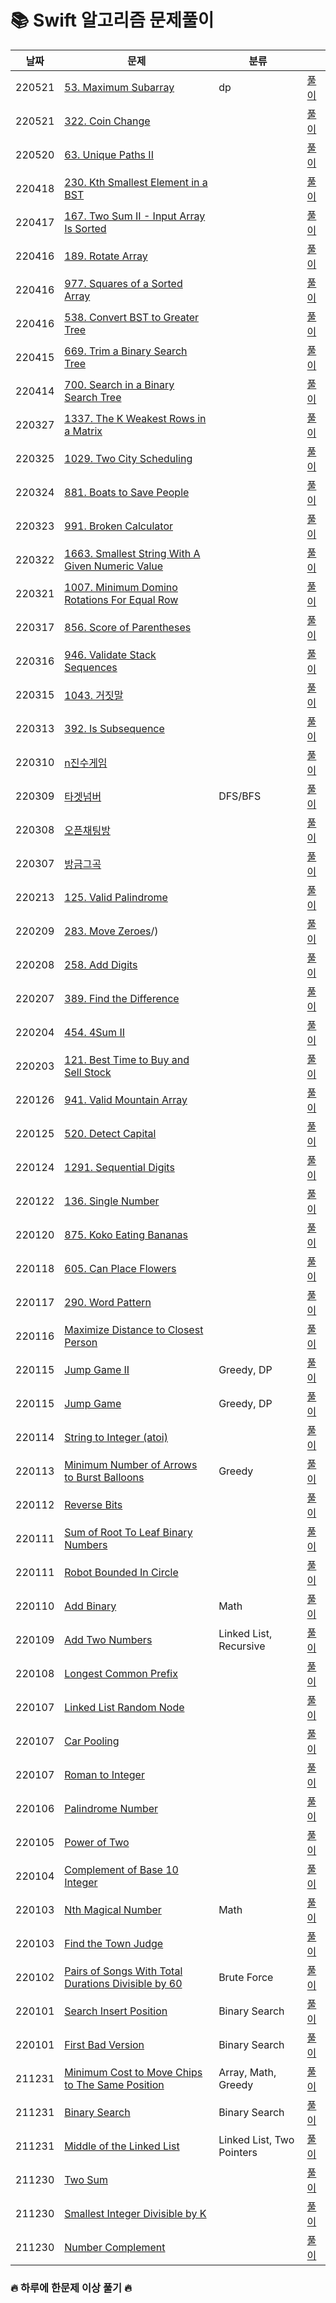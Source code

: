 
# 📚 Swift 알고리즘 문제풀이

| 날짜  | 문제                                               | 분류                                          |                                              |
| ------ | ---------------------------------------------- | ---------------------------------------------- | ---------------------------------------------- |
| 220521 | [53. Maximum Subarray](https://leetcode.com/problems/maximum-subarray/) | dp | [풀이](https://github.com/hekang42/Algorithm/blob/master/leetcode/53.%20Maximum%20Subarray.md) |
| 220521 | [322. Coin Change](https://leetcode.com/problems/coin-change/) |  | [풀이](https://github.com/hekang42/Algorithm/blob/master/leetcode/322.%20Coin%20Change.md) |
| 220520 | [63. Unique Paths II](https://leetcode.com/problems/unique-paths-ii/) |  | [풀이](https://github.com/hekang42/Algorithm/blob/master/leetcode/63.%20Unique%20Paths%20II.md) |
| 220418 | [230. Kth Smallest Element in a BST](https://leetcode.com/problems/kth-smallest-element-in-a-bst/) |  | [풀이](https://github.com/hekang42/Algorithm/blob/master/leetcode/230.%20Kth%20Smallest%20Element%20in%20a%20BST.md) |
| 220417 | [167. Two Sum II - Input Array Is Sorted](https://leetcode.com/problems/two-sum-ii-input-array-is-sorted/) |  | [풀이](https://github.com/hekang42/Algorithm/blob/master/leetcode/167.%20Two%20Sum%20II%20-%20Input%20Array%20Is%20Sorted.md) |
| 220416 | [189. Rotate Array](https://leetcode.com/problems/rotate-array/) |  | [풀이](https://github.com/hekang42/Algorithm/blob/master/leetcode/189.%20Rotate%20Array.md) |
| 220416 | [977. Squares of a Sorted Array](https://leetcode.com/problems/squares-of-a-sorted-array/) |  | [풀이](https://github.com/hekang42/Algorithm/blob/master/leetcode/977.%20Squares%20of%20a%20Sorted%20Array.md) |
| 220416 | [538. Convert BST to Greater Tree](https://leetcode.com/problems/convert-bst-to-greater-tree/) |  | [풀이](https://github.com/hekang42/Algorithm/blob/master/leetcode/538.%20Convert%20BST%20to%20Greater%20Tree.md) |
| 220415 | [669. Trim a Binary Search Tree](https://leetcode.com/problems/trim-a-binary-search-tree/) |  | [풀이](https://github.com/hekang42/Algorithm/blob/master/leetcode/669.%20Trim%20a%20Binary%20Search%20Tree.md) |
| 220414 | [700. Search in a Binary Search Tree](https://leetcode.com/problems/search-in-a-binary-search-tree/) |  | [풀이](https://github.com/hekang42/Algorithm/blob/master/leetcode/700.%20Search%20in%20a%20Binary%20Search%20Tree.md) |
| 220327 | [1337. The K Weakest Rows in a Matrix](https://leetcode.com/problems/the-k-weakest-rows-in-a-matrix/) |  | [풀이](https://github.com/hekang42/Algorithm/blob/master/leetcode/1337.%20The%20K%20Weakest%20Rows%20in%20a%20Matrix.md) |
| 220325 | [1029. Two City Scheduling](https://leetcode.com/problems/two-city-scheduling/) |  | [풀이](https://github.com/hekang42/Algorithm/blob/master/leetcode/1029.%20Two%20City%20Scheduling.md) |
| 220324 | [881. Boats to Save People](https://leetcode.com/problems/boats-to-save-people/) |  | [풀이](https://github.com/hekang42/Algorithm/blob/master/leetcode/881.%20Boats%20to%20Save%20People.md) |
| 220323 | [991. Broken Calculator](https://leetcode.com/problems/broken-calculator/) |  | [풀이](https://github.com/hekang42/Algorithm/blob/master/leetcode/991.%20Broken%20Calculator.md) |
| 220322 | [1663. Smallest String With A Given Numeric Value](https://leetcode.com/problems/smallest-string-with-a-given-numeric-value/) |  | [풀이](https://github.com/hekang42/Algorithm/blob/master/leetcode/1663.%20Smallest%20String%20With%20A%20Given%20Numeric%20Value.md) |
| 220321 | [1007. Minimum Domino Rotations For Equal Row](https://leetcode.com/problems/minimum-domino-rotations-for-equal-row/) |  | [풀이](https://github.com/hekang42/Algorithm/blob/master/leetcode/1007.%20Minimum%20Domino%20Rotations%20For%20Equal%20Row.md) |
| 220317 | [856. Score of Parentheses](https://leetcode.com/problems/score-of-parentheses/) |  | [풀이](https://github.com/hekang42/Algorithm/blob/master/leetcode/856.%20Score%20of%20Parentheses.md) |
| 220316 | [946. Validate Stack Sequences](https://leetcode.com/problems/validate-stack-sequences/) |  | [풀이](https://github.com/hekang42/Algorithm/blob/master/leetcode/946.%20Validate%20Stack%20Sequences.md) |
| 220315 | [1043. 거짓말](https://www.acmicpc.net/problem/1043) |  | [풀이](https://github.com/hekang42/Algorithm/blob/master/baekjoon/1043.%20거짓말.md) |
| 220313 | [392. Is Subsequence](https://leetcode.com/problems/is-subsequence/) |  | [풀이](https://github.com/hekang42/Algorithm/blob/master/leetcode/392.%20Is%20Subsequence.md) |
| 220310 | [n진수게임](https://programmers.co.kr/learn/courses/30/lessons/17687) |  | [풀이](https://github.com/hekang42/Algorithm/blob/master/programmers/n진수게임.md) |
| 220309 | [타겟넘버](https://programmers.co.kr/learn/courses/30/lessons/43165) | DFS/BFS | [풀이](https://github.com/hekang42/Algorithm/blob/master/programmers/타겟넘버.md) |
| 220308 | [오픈채팅방](https://programmers.co.kr/learn/courses/30/lessons/42888) |  | [풀이](https://github.com/hekang42/Algorithm/blob/master/programmers/오픈채팅방.md) |
| 220307 | [방금그곡](https://programmers.co.kr/learn/courses/30/lessons/17683) |  | [풀이](https://github.com/hekang42/Algorithm/blob/master/programmers/방금그곡.md) |
| 220213 | [125. Valid Palindrome](https://leetcode.com/problems/valid-palindrome/) |  | [풀이](https://github.com/hekang42/Algorithm/blob/master/leetcode/125.%20Valid%20Palindrome.md) |
| 220209 | [283. Move Zeroes](https://leetcode.com/problems/move-zeroes/)/) |  | [풀이](https://github.com/hekang42/Algorithm/blob/master/leetcode/283.%20Move%20Zeroes.md) |
| 220208 | [258. Add Digits](https://leetcode.com/problems/add-digits/) |  | [풀이](https://github.com/hekang42/Algorithm/blob/master/leetcode/258.%20Add%20Digits.md) |
| 220207 | [389. Find the Difference](https://leetcode.com/problems/find-the-difference/) |  | [풀이](https://github.com/hekang42/Algorithm/blob/master/leetcode/389.%20Find%20the%20Difference.md) |
| 220204 | [454. 4Sum II](https://leetcode.com/problems/4sum-ii/) |  | [풀이](https://github.com/hekang42/Algorithm/blob/master/leetcode/454.%204Sum%20II.md) |
| 220203 | [121. Best Time to Buy and Sell Stock](https://leetcode.com/problems/best-time-to-buy-and-sell-stock/) |  | [풀이](https://github.com/hekang42/Algorithm/blob/master/leetcode/121.%20Best%20Time%20to%20Buy%20and%20Sell%20Stock.md) |
| 220126 | [941. Valid Mountain Array](https://leetcode.com/problems/valid-mountain-array/) |  | [풀이](https://github.com/hekang42/Algorithm/blob/master/leetcode/941.%20Valid%20Mountain%20Array.md) |
| 220125 | [520. Detect Capital](https://leetcode.com/problems/detect-capital/) |  | [풀이](https://github.com/hekang42/Algorithm/blob/master/leetcode/520.%20Detect%20Capital.md) |
| 220124 | [1291. Sequential Digits](https://leetcode.com/problems/sequential-digits/) |  | [풀이](https://github.com/hekang42/Algorithm/blob/master/leetcode/1291.%20Sequential%20Digits.md) |
| 220122 | [136. Single Number](https://leetcode.com/problems/single-number/) |  | [풀이](https://github.com/hekang42/Algorithm/blob/master/leetcode/136.%20Single%20Number.md) |
| 220120 | [875. Koko Eating Bananas](https://leetcode.com/problems/https://leetcode.com/problems/koko-eating-bananas/) |  | [풀이](ttps://github.com/hekang42/Algorithm/blob/master/leetcode/875.%20Koko%20Eating%20Bananas.md) |
| 220118 | [605. Can Place Flowers](https://leetcode.com/problems/can-place-flowers/) |  | [풀이](https://github.com/hekang42/Algorithm/blob/master/leetcode/605.%20Can%20Place%20Flowers.md) |
| 220117 | [290. Word Pattern](https://leetcode.com/problems/word-pattern/) |  | [풀이](https://github.com/hekang42/Algorithm/blob/master/leetcode/290.%20Word%20Pattern.md) |
| 220116 | [Maximize Distance to Closest Person](https://leetcode.com/problems/maximize-distance-to-closest-person/) |  | [풀이](https://github.com/hekang42/Algorithm/blob/master/leetcode/839.%20maximize-distance-to-closest-person.md/) |
| 220115 | [Jump Game II](https://leetcode.com/problems/jump-game-ii/) | Greedy, DP | [풀이](https://github.com/hekang42/Algorithm/blob/master/leetcode/45.%20Jump%20Game%20II.md) |
| 220115 | [Jump Game](https://leetcode.com/problems/jump-game/) | Greedy, DP | [풀이](https://github.com/hekang42/Algorithm/blob/master/leetcode/55.%20Jump%20Game.md) |
| 220114 | [String to Integer (atoi)](https://leetcode.com/problems/string-to-integer-atoi/) |  | [풀이](https://github.com/hekang42/Algorithm/blob/master/leetcode/8.%20String%20to%20Integer%20(atoi).md) |
| 220113 | [Minimum Number of Arrows to Burst Balloons](https://leetcode.com/problems/reverse-bits/) | Greedy | [풀이](https://github.com/hekang42/Algorithm/blob/master/leetcode/452.%20Minimum%20Number%20of%20Arrows%20to%20Burst%20Balloons.md) |
| 220112 | [Reverse Bits](https://leetcode.com/problems/reverse-bits/) |  | [풀이](https://github.com/hekang42/Algorithm/blob/master/leetcode/190.%20Reverse%20Bits.md) |
| 220111 | [Sum of Root To Leaf Binary Numbers](https://leetcode.com/problems/sum-of-root-to-leaf-binary-numbers/) |  | [풀이](https://github.com/hekang42/Algorithm/blob/master/leetcode/1022.%20Sum%20of%20Root%20To%20Leaf%20Binary%20Numbers.md) |
| 220111 | [Robot Bounded In Circle](https://leetcode.com/problems/robot-bounded-in-circle/) |  | [풀이](https://github.com/hekang42/Algorithm/blob/master/leetcode/1041.%20Robot%20Bounded%20In%20Circle.md) |
| 220110 | [Add Binary](https://leetcode.com/problems/add-binary/) | Math | [풀이](https://github.com/hekang42/Algorithm/blob/master/leetcode/67.%20Add%20Binary.md) |
| 220109 | [Add Two Numbers](https://leetcode.com/problems/add-two-numbers/) | Linked List, Recursive | [풀이](https://github.com/hekang42/Algorithm/blob/master/leetcode/2.%20Add%20Two%20Numbers.md) |
| 220108 | [Longest Common Prefix](https://leetcode.com/problems/longest-common-prefix/) |  | [풀이](https://github.com/hekang42/Algorithm/blob/master/leetcode/14.%20Longest%20Common%20Prefix.md) |
| 220107 | [Linked List Random Node](https://leetcode.com/problems/linked-list-random-node/) |  | [풀이](https://github.com/hekang42/Algorithm/blob/master/leetcode/382.%20Linked%20List%20Random%20Node.md) |
| 220107 | [Car Pooling](https://leetcode.com/problems/roman-to-integer/) |  | [풀이](https://github.com/hekang42/Algorithm/blob/master/leetcode/1094.%20Car%20Pooling.md) |
| 220107 | [Roman to Integer](https://leetcode.com/problems/roman-to-integer/) |  | [풀이](https://github.com/hekang42/Algorithm/blob/master/leetcode/13.%20Roman%20to%20Integer.md) |
| 220106 | [Palindrome Number](https://leetcode.com/problems/palindrome-number/) |  | [풀이](https://github.com/hekang42/Algorithm/blob/master/leetcode/9.%20Palindrome%20Number.md) |
| 220105 | [Power of Two](https://leetcode.com/problems/power-of-two/) |  | [풀이](https://github.com/hekang42/Algorithm/blob/master/leetcode/231.%20Power%20of%20Two.md) |
| 220104 | [Complement of Base 10 Integer](https://leetcode.com/problems/complement-of-base-10-integer/) |  | [풀이](https://github.com/hekang42/Algorithm/blob/master/leetcode/1009.%20Complement%20of%20Base%2010%20Integer.md) |
| 220103 | [Nth Magical Number](https://leetcode.com/problems/nth-magical-number/) | Math | [풀이](https://github.com/hekang42/Algorithm/blob/master/leetcode/878.%20Nth%20Magical%20Number.md) |
| 220103 | [Find the Town Judge](https://leetcode.com/problems/find-the-town-judge/) | | [풀이](https://github.com/hekang42/Algorithm/blob/master/leetcode/997.%20Find%20the%20Town%20Judge.md) |
| 220102 | [Pairs of Songs With Total Durations Divisible by 60](https://leetcode.com/problems/pairs-of-songs-with-total-durations-divisible-by-60/) | Brute Force | [풀이](https://github.com/hekang42/Algorithm/blob/master/leetcode/1010.%20Pairs%20of%20Songs%20With%20Total%20Durations%20Divisible%20by%2060.md) |
| 220101 | [Search Insert Position](https://leetcode.com/problems/search-insert-position/) | Binary Search | [풀이](https://github.com/hekang42/Algorithm/blob/master/leetcode/35.%20Search%20Insert%20Position.md) |
| 220101 | [First Bad Version](https://leetcode.com/problems/first-bad-version/) | Binary Search | [풀이](https://github.com/hekang42/Algorithm/blob/master/leetcode/278.%20First%20Bad%20Version.md) |
| 211231 | [Minimum Cost to Move Chips to The Same Position](https://leetcode.com/problems/minimum-cost-to-move-chips-to-the-same-position/) | Array, Math, Greedy | [풀이](https://github.com/hekang42/Algorithm/blob/master/leetcode/1217.%20Minimum%20Cost%20to%20Move%20Chips%20to%20The%20Same%20Position) |
| 211231 | [Binary Search](https://leetcode.com/problems/binary-search/) | Binary Search | [풀이](https://github.com/hekang42/Algorithm/blob/master/leetcode/704.%20Binary%20Search.md)
| 211231 | [Middle of the Linked List](https://leetcode.com/problems/middle-of-the-linked-list/) | Linked List, Two Pointers | [풀이](https://github.com/hekang42/Algorithm/blob/master/leetcode/876.%20Middle%20of%20the%20Linked%20List.md) |
| 211230 | [Two Sum](https://leetcode.com/problems/two-sum/) | | [풀이](https://github.com/hekang42/Algorithm/blob/master/leetcode/1.%20Two%20Sum.md) |
| 211230 | [Smallest Integer Divisible by K](https://leetcode.com/problems/smallest-integer-divisible-by-k/) |  | [풀이](https://github.com/hekang42/Algorithm/blob/master/leetcode/1015.%20Smallest%20Integer%20Divisible%20by%20K.md) |
| 211230 | [Number Complement](https://leetcode.com/problems/number-complement/) |                                               | [풀이](https://github.com/hekang42/Algorithm/blob/master/leetcode/476.%20Number%20Complement.md)

### 🔥 하루에 한문제 이상 풀기 🔥
